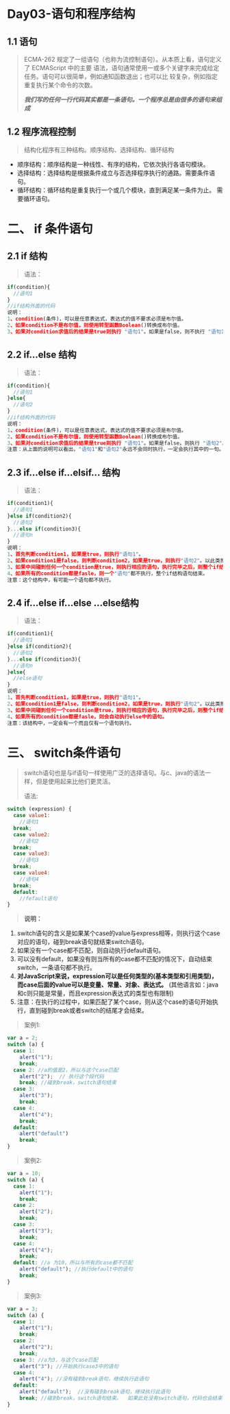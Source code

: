 # **Day03-语句和程序结构**
## 1.1	语句
>  ECMA-262 规定了一组语句（也称为流控制语句）。从本质上看，语句定义了 ECMAScript 中的主要
>  语法，语句通常使用一或多个关键字来完成给定任务。语句可以很简单，例如通知函数退出；也可以比
>  较复杂，例如指定重复执行某个命令的次数。
>
>  ***我们写的任何一行代码其实都是一条语句。一个程序总是由很多的语句来组成***

## 1.2	程序流程控制

> 结构化程序有三种结构。顺序结构、选择结构、循环结构

- 顺序结构：顺序结构是一种线性、有序的结构，它依次执行各语句模块。
- 选择结构：选择结构是根据条件成立与否选择程序执行的通路。需要条件语句。
- 循环结构：循环结构是重复执行一个或几个模块，直到满足某一条件为止。 需要循环语句。

# 二、 if 条件语句

## 2.1	if 结构

> 语法：

```javascript
if(condition){
  //语句1
}
//if结构外面的代码
说明：
1、condition(条件)，可以是任意表达式，表达式的值不要求必须是布尔值。
2、如果condition不是布尔值，则使用转型函数Boolean()转换成布尔值。
3、如果对condition求值后的结果是true则执行 "语句1"。如果是false，则不执行 "语句1"，开始执行if结构外面的代码。
```

## 2.2	if...else 结构

> 语法：

```javascript
if(condition){
  //语句1
}else{
  //语句2
}
//if结构外面的代码
说明：
1、condition(条件)，可以是任意表达式，表达式的值不要求必须是布尔值。
2、如果condition不是布尔值，则使用转型函数Boolean()转换成布尔值。
3、如果对condition求值后的结果是true则执行 "语句1"。如果是false，则执行 "语句2"。
注意：从上面的说明可以看出，"语句1"和"语句2"永远不会同时执行，一定会执行其中的一句。
```

## 2.3	if...else if...elsif... 结构

> 语法：

```javascript
if(condition1){
  //语句1
}else if(condition2){
  //语句2
}...else if(condition3){
  //语句n
}
说明：
1、首先判断condition1，如果是true，则执行"语句1"。
2、如果condition1是false，则判断condition2，如果是true，则执行"语句2"。以此类推。
3、如果中间碰到任何一个condition是true，则执行相应的语句，执行完毕之后，则整个if结构的语句也结束了。不会再判断后面的condition。
4、如果所有的condition都是fasle，则一个"语句"都不执行，整个if结构语句结束。
注意：这个结构中，有可能一个语句都不执行。
```



## 2.4	if...else if...else ...else结构

> 语法：

```javascript
if(condition1){
  //语句1
}else if(condition2){
  //语句2
}...else if(condition3){
  //语句n
}else{
  //else语句
}
说明：
1、首先判断condition1，如果是true，则执行"语句1"。
2、如果condition1是false，则判断condition2，如果是true，则执行"语句2"。以此类推。
3、如果中间碰到任何一个condition是true，则执行相应的语句，执行完毕之后，则整个if结构的语句也结束了。不会再判断后面的condition。
4、如果所有的condition都是fasle，则会自动执行else中的语句。
注意：该结构中，一定会有一个而且仅有一个语句执行。
```



# 三、  switch条件语句

> switch语句也是与if语句一样使用广泛的选择语句。与c、java的语法一样，但是使用起来比他们更灵活。
>
> 语法:

```javascript
switch (expression) {
  case value1: 
    //语句1
  break;
  case value2: 
    //语句2
  break;
  case value3: 
    //语句3
  break;
  case value4: 
    //语句4
  break;
  default: 
    //fefault语句
}
```

> **说明：**

1. switch语句的含义是如果某个case的value与express相等，则执行这个case对应的语句，碰到break语句就结束switch语句。
2. 如果没有一个case都不匹配，则自动执行default语句。
3. 可以没有default，如果没有则当所有的case都不匹配的情况下，自动结束switch，一条语句都不执行。
4. **对JavaScript来说，expression可以是任何类型的(基本类型和引用类型)，而case后面的value可以是变量、常量、对象、表达式。** (其他语言如：java和c则只能是常量，而且expression表达式的类型也有限制)
5. 注意：在执行的过程中，如果匹配了某个case，则从这个case的语句开始执行，直到碰到break或者switch的结尾才会结束。

> 案例1: 

```javascript
var a = 2;
switch (a) {
  case 1:
    alert("1");
    break;
  case 2: //a的值是2，所以与这个case匹配
    alert("2");  // 执行这个段代码
    break; //碰到break，switch语句结束
  case 3:
    alert("3");
    break;
  case 4:
    alert("4");
    break;
  default:
    alert("default")
    break;
}
```

> 案例2: 

```javascript
var a = 10;
switch (a) {
  case 1:
    alert("1");
    break;
  case 2: 
    alert("2");  
    break; 
  case 3:
    alert("3");
    break;
  case 4:
    alert("4");
    break;
  default: //a 为10，所以与所有的case都不匹配
    alert("default"); //执行default中的语句
    break;
}
```

> 案例3: 

```javascript
var a = 3;
switch (a) {
  case 1:
    alert("1");
    break;
  case 2: 
    alert("2");  
    break; 
  case 3: //a为3，与这个case匹配
    alert("3"); //开始执行case3中的语句
  case 4:
    alert("4"); //没有碰到break语句，继续执行此语句
  default: 
    alert("default");  //没有碰到break语句，继续执行此语句
    break; //碰到break，switch语句结束。  如果此处没有switch语句，代码也会结束，后面没有代码了。哈哈
}
```

